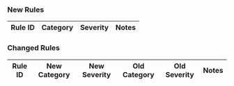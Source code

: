 ### New Rules

Rule ID | Category | Severity | Notes
--------|----------|----------|--------------------


### Changed Rules

Rule ID | New Category | New Severity | Old Category | Old Severity | Notes
--------|--------------|--------------|--------------|--------------|-------
